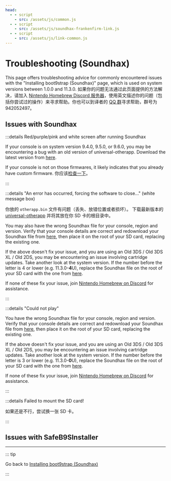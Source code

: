 ```yaml
---
head:
  - - script
    - src: /assets/js/common.js
  - - script
    - src: /assets/js/soundhax-frankenfirm-link.js
  - - script
    - src: /assets/js/link-common.js
---
```


# Troubleshooting (Soundhax)

This page offers troubleshooting advice for commonly encountered issues with the "Installing boot9strap (Soundhax)" page, which is used on system versions between 1.0.0 and 11.3.0. 如果你的问题无法通过此页面提供的方法解决，请加入 [Nintendo Homebrew Discord 服务器](https://discord.gg/MWxPgEp)，使用英文描述你的问题（包括你尝试过的操作）来寻求帮助。你也可以到译者的 [QQ 群](https://stray-soul.site/index.php/qqgroup)寻求帮助，群号为 942052497。

## Issues with Soundhax

:::details Red/purple/pink and white screen after running Soundhax

If your console is on system version 9.4.0, 9.5.0, or 9.6.0, you may be encountering a bug with an old version of universal-otherapp. Download the latest version from [here](https://github.com/TuxSH/universal-otherapp/releases/latest).

If your console is not on those firmwares, it likely indicates that you already have custom firmware. 你应该[检查一下](checking-for-cfw)。

:::

:::details "An error has occurred, forcing the software to close..." (white message box)

你放的 `otherapp.bin` 文件有问题（丢失、放错位置或者损坏）。 下载最新版本的 [universal-otherapp](https://github.com/TuxSH/universal-otherapp/releases/latest) 并将其放在你 SD 卡的根目录中。

You may also have the wrong Soundhax file for your console, region and version. Verify that your console details are correct and redownload your Soundhax file from [here](http://soundhax.com), then place it on the root of your SD card, replacing the existing one.

If the above doesn't fix your issue, and you are using an Old 3DS / Old 3DS XL / Old 2DS, you may be encountering an issue involving cartridge updates. Take another look at the system version. If the number before the letter is 4 or lower (e.g. 11.3.0-**4**U), replace the Soundhax file on the root of your SD card with the one from [here](http://soundhax.686178.xyz/frankenfirm.html?crash).

If none of these fix your issue, join [Nintendo Homebrew on Discord](https://discord.gg/MWxPgEp) for assistance.

:::

:::details "Could not play"

You have the wrong Soundhax file for your console, region and version. Verify that your console details are correct and redownload your Soundhax file from [here](http://soundhax.com), then place it on the root of your SD card, replacing the existing one.

If the above doesn't fix your issue, and you are using an Old 3DS / Old 3DS XL / Old 2DS, you may be encountering an issue involving cartridge updates. Take another look at the system version. If the number before the letter is 3 or lower (e.g. 11.3.0-**0**U), replace the Soundhax file on the root of your SD card with the one from [here](http://soundhax.686178.xyz/frankenfirm.html?unplayable).

If none of these fix your issue, join [Nintendo Homebrew on Discord](https://discord.gg/MWxPgEp) for assistance.

:::

:::details Failed to mount the SD card!

如果还是不行，尝试换一张 SD 卡。

:::

## Issues with SafeB9SInstaller

<!--@include: ./_include/troubleshooting-sb9si-bin.md -->

<!--@include: ./_include/troubleshooting-sb9si-common.md -->

<!--@include: ./_include/troubleshooting-get-help-common.md -->

---

::: tip

Go back to [Installing boot9strap (Soundhax)](installing-boot9strap-\(soundhax\))

:::

<!--@include: ./_include/troubleshooting-return.md -->
